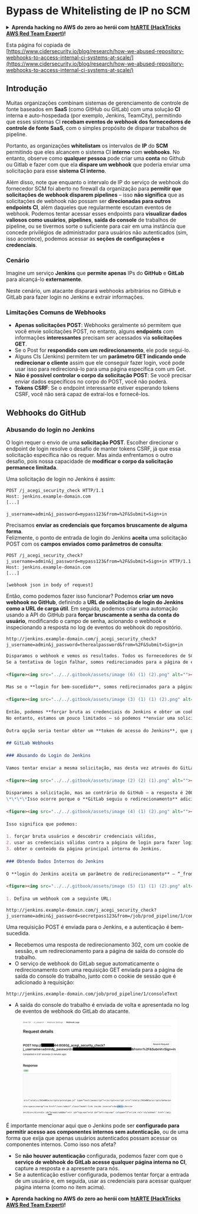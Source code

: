 # Bypass de Whitelisting de IP no SCM

<details>

<summary><strong>Aprenda hacking no AWS do zero ao herói com</strong> <a href="https://training.hacktricks.xyz/courses/arte"><strong>htARTE (HackTricks AWS Red Team Expert)</strong></a><strong>!</strong></summary>

Outras formas de apoiar o HackTricks:

* Se você quer ver sua **empresa anunciada no HackTricks** ou **baixar o HackTricks em PDF**, confira os [**PLANOS DE ASSINATURA**](https://github.com/sponsors/carlospolop)!
* Adquira o [**material oficial PEASS & HackTricks**](https://peass.creator-spring.com)
* Descubra [**A Família PEASS**](https://opensea.io/collection/the-peass-family), nossa coleção de [**NFTs exclusivos**](https://opensea.io/collection/the-peass-family)
* **Junte-se ao grupo** 💬 [**Discord**](https://discord.gg/hRep4RUj7f) ou ao grupo [**telegram**](https://t.me/peass) ou **siga-me** no **Twitter** 🐦 [**@carlospolopm**](https://twitter.com/carlospolopm)**.**
* **Compartilhe suas técnicas de hacking enviando PRs para os repositórios github** [**HackTricks**](https://github.com/carlospolop/hacktricks) e [**HackTricks Cloud**](https://github.com/carlospolop/hacktricks-cloud).

</details>

Esta página foi copiada de [https://www.cidersecurity.io/blog/research/how-we-abused-repository-webhooks-to-access-internal-ci-systems-at-scale/](https://www.cidersecurity.io/blog/research/how-we-abused-repository-webhooks-to-access-internal-ci-systems-at-scale/)

## Introdução

Muitas organizações combinam sistemas de gerenciamento de controle de fonte baseados em **SaaS** (como GitHub ou GitLab) com uma solução **CI** interna e auto-hospedada (por exemplo, Jenkins, TeamCity), permitindo que esses sistemas CI **recebam eventos de webhook dos fornecedores de controle de fonte SaaS**, com o simples propósito de disparar trabalhos de pipeline.

Portanto, as organizações **whitelistam** os intervalos de **IP** do **SCM** permitindo que eles alcancem o sistema CI **interno** com **webhooks**. No entanto, observe como **qualquer pessoa** pode criar uma **conta** no Github ou Gitlab e fazer com que ela **dispare um webhook** que poderia enviar uma solicitação para esse **sistema CI interno**.

Além disso, note que enquanto o intervalo de IP do serviço de webhook do fornecedor SCM foi aberto no firewall da organização para **permitir que solicitações de webhook disparem pipelines** – isso **não significa** que as solicitações de webhook não possam ser **direcionadas para outros endpoints CI**, além daqueles que regularmente escutam eventos de webhook. Podemos tentar acessar esses endpoints para **visualizar dados valiosos como usuários**, **pipelines**, **saída do console** de trabalhos de pipeline, ou se tivermos sorte o suficiente para cair em uma instância que concede privilégios de administrador para usuários não autenticados (sim, isso acontece), podemos acessar as **seções de configurações e credenciais**.

### Cenário

Imagine um serviço **Jenkins** que **permite apenas** IPs do **GitHub** e **GitLab** para alcançá-lo **externamente**.

Neste cenário, um atacante disparará webhooks arbitrários no GitHub e GitLab para fazer login no Jenkins e extrair informações.

### Limitações Comuns de Webhooks

* **Apenas solicitações POST**: Webhooks geralmente só permitem que você envie solicitações POST, no entanto, alguns **endpoints** com informações **interessantes** precisam ser acessados via **solicitações GET**.
* Se o Post for **respondido com um redirecionamento**, ele pode segui-lo.
* Alguns CIs (Jenkins) permitem ter um **parâmetro GET indicando onde redirecionar o cliente** assim que ele conseguir fazer login, você pode usar isso para redirecioná-lo para uma página específica com um Get.
* **Não é possível controlar o corpo da solicitação POST**: Se você precisar enviar dados específicos no corpo do POST, você não poderá.
* **Tokens CSRF**: Se o endpoint interessante estiver esperando tokens CSRF, você não será capaz de extraí-los e fornecê-los.

## Webhooks do GitHub

### Abusando do login no Jenkins

O login requer o envio de uma **solicitação POST**. Escolher direcionar o endpoint de login resolve o desafio de manter tokens CSRF, já que essa solicitação específica não os requer. Mas ainda enfrentamos o outro desafio, pois nossa capacidade de **modificar o corpo da solicitação permanece limitada**.

Uma solicitação de login no Jenkins é assim:
```
POST /j_acegi_security_check HTTP/1.1
Host: jenkins.example-domain.com
[...]

j_username=admin&j_password=mypass123&from=%2F&Submit=Sign+in
```
Precisamos **enviar as credenciais que forçamos bruscamente de alguma forma**.\
Felizmente, o ponto de entrada de login do Jenkins **aceita** uma solicitação POST com os **campos enviados como parâmetros de consulta**:
```
POST /j_acegi_security_check?j_username=admin&j_password=mypass123&from=%2F&Submit=Sign+in HTTP/1.1
Host: jenkins.example-domain.com
[...]

[webhook json in body of request]
```
Então, como podemos fazer isso funcionar? Podemos **criar um novo webhook no GitHub**, definindo a **URL de solicitação de login do Jenkins como a URL de carga útil**. Em seguida, podemos criar uma automação usando a API do GitHub para **forçar bruscamente a senha da conta do usuário**, modificando o campo de senha, acionando o webhook e inspecionando a resposta no log de eventos do webhook do repositório.
```
http://jenkins.example-domain.com/j_acegi_security_check?j_username=admin&j_password=therealpassword&from=%2F&Submit=Sign+in
```
```markdown
Disparamos o webhook e vemos os resultados. Todos os fornecedores de SCM exibem a solicitação HTTP e a resposta enviadas pelo webhook em sua UI.
Se a tentativa de login falhar, somos redirecionados para a página de erro de login.

<figure><img src="../../.gitbook/assets/image (6) (1) (2).png" alt=""><figcaption></figcaption></figure>

Mas se o **login for bem-sucedido**, somos redirecionados para a página principal do Jenkins, e um **cookie de sessão é definido**.

<figure><img src="../../.gitbook/assets/image (3) (1) (1) (2).png" alt=""><figcaption></figcaption></figure>

Então, podemos **forçar bruta as credenciais do Jenkins e obter um cookie de sessão!**
No entanto, estamos um pouco limitados – só podemos **enviar uma solicitação sem estado por vez**, e o **cookie não pode ser anexado** à nossa solicitação, pois não podemos controlar os cabeçalhos.

Outra opção seria tentar obter um **token de acesso do Jenkins**, que pode ser anexado na URL e usado para enviar solicitações POST para o Jenkins sem a necessidade de adicionar um token CSRF. Esta opção é um pouco mais complexa, pois exige que um atacante encontre de alguma forma tanto um CI auto-hospedado que só é acessível a partir de faixas de IP do SCM e também obtenha um token de acesso válido para esse CI. Então, por enquanto – vamos nos concentrar em cenários mais práticos.

## GitLab Webhooks

### Abusando do Login do Jenkins

Vamos tentar enviar a mesma solicitação, mas desta vez através do GitLab. Devido às mesmas limitações, enviamos a **mesma solicitação POST, adicionando as credenciais como parâmetros de consulta**.

<figure><img src="../../.gitbook/assets/image (2) (2) (1).png" alt=""><figcaption></figcaption></figure>

Disparamos a solicitação, mas ao contrário do GitHub – a resposta é 200. Como no último exemplo, usamos **o serviço de webhook do GitLab para forçar bruta um usuário e obter um cookie de sessão**, mas desta vez – o conteúdo da resposta do Jenkins foi retransmitido de volta para a UI do GitLab, fornecendo-nos essencialmente com o **conteúdo completo da página principal do Jenkins.**
\*\*\*\*Isso ocorre porque o **GitLab seguiu o redirecionamento** adicionando o **Cookie** à solicitação:

<figure><img src="../../.gitbook/assets/image (4) (1) (2).png" alt=""><figcaption></figcaption></figure>

Isso significa que podemos:

1. forçar bruta usuários e descobrir credenciais válidas,
2. usar as credenciais válidas contra a página de login para fazer login com sucesso,
3. obter o conteúdo da página principal interna do Jenkins.

### Obtendo Dados Internos do Jenkins

O **login do Jenkins aceita um parâmetro de redirecionamento** – “_from_”. Originalmente usado para **redirecionar usuários para a página que pretendiam alcançar após o login**, mas no nosso caso – um recurso que podemos abusar para enviar uma solicitação GET anexada com um cookie de sessão para uma página interna do Jenkins de nossa escolha. Vamos ver como:

<figure><img src="../../.gitbook/assets/image (5) (1) (1) (2).png" alt=""><figcaption></figcaption></figure>

1. Defina um webhook com a seguinte URL:
```
```
http://jenkins.example-domain.com/j_acegi_security_check?j_username=admin&j_password=secretpass123&from=/job/prod_pipeline/1/consoleText&Submit=Sign+in
```
Uma requisição POST é enviada para o Jenkins, e a autenticação é bem-sucedida.

* Recebemos uma resposta de redirecionamento 302, com um cookie de sessão, e um redirecionamento para a página de saída do console do trabalho.
* O serviço de webhook do GitLab segue automaticamente o redirecionamento com uma requisição GET enviada para a página de saída do console do trabalho, junto com o cookie de sessão que é adicionado à requisição:
```
http://jenkins.example-domain.com/job/prod_pipeline/1/consoleText
```
* A saída do console do trabalho é enviada de volta e apresentada no log de eventos de webhook do GitLab do atacante.

<figure><img src="../../.gitbook/assets/image (1) (3).png" alt=""><figcaption></figcaption></figure>

É importante mencionar aqui que o Jenkins pode ser **configurado para permitir acesso aos componentes internos sem autenticação**, ou de uma forma que exija que apenas usuários autenticados possam acessar os componentes internos. Como isso nos afeta?

* Se **não houver autenticação** configurada, podemos fazer com que o **serviço de webhook do GitLab acesse qualquer página interna no CI**, capture a resposta e a apresente para nós.
* Se a autenticação estiver configurada, podemos tentar forçar a entrada de um usuário e, em seguida, usar as credenciais para acessar qualquer página interna (como no item acima).

<details>

<summary><strong>Aprenda hacking no AWS do zero ao herói com</strong> <a href="https://training.hacktricks.xyz/courses/arte"><strong>htARTE (HackTricks AWS Red Team Expert)</strong></a><strong>!</strong></summary>

Outras formas de apoiar o HackTricks:

* Se você quiser ver sua **empresa anunciada no HackTricks** ou **baixar o HackTricks em PDF**, confira os [**PLANOS DE ASSINATURA**](https://github.com/sponsors/carlospolop)!
* Adquira o [**material oficial PEASS & HackTricks**](https://peass.creator-spring.com)
* Descubra [**A Família PEASS**](https://opensea.io/collection/the-peass-family), nossa coleção de [**NFTs**](https://opensea.io/collection/the-peass-family) exclusivos
* **Junte-se ao grupo** 💬 [**Discord**](https://discord.gg/hRep4RUj7f) ou ao grupo [**telegram**](https://t.me/peass) ou **siga**-me no **Twitter** 🐦 [**@carlospolopm**](https://twitter.com/carlospolopm)**.**
* **Compartilhe suas técnicas de hacking enviando PRs para os repositórios github do** [**HackTricks**](https://github.com/carlospolop/hacktricks) e [**HackTricks Cloud**](https://github.com/carlospolop/hacktricks-cloud).

</details>
